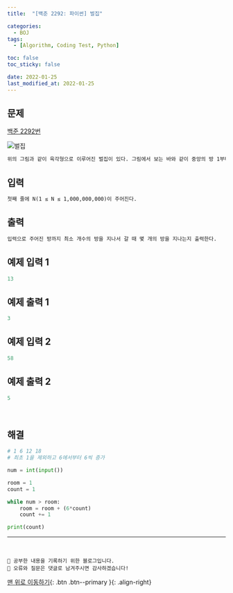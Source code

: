 ```yaml
---
title:  "[백준 2292: 파이썬] 벌집" 

categories:
  - BOJ
tags:
  - [Algorithm, Coding Test, Python]

toc: false
toc_sticky: false

date: 2022-01-25
last_modified_at: 2022-01-25
---
```


## 문제
[백준 2292번]

[백준 2292번]: https://www.acmicpc.net/problem/2292


![벌집](https://user-images.githubusercontent.com/45157347/150924542-931fbbbf-33e3-42ec-a39b-fedb977a0408.png)

```html
위의 그림과 같이 육각형으로 이루어진 벌집이 있다. 그림에서 보는 바와 같이 중앙의 방 1부터 시작해서 이웃하는 방에 돌아가면서 1씩 증가하는 번호를 주소로 매길 수 있다. 숫자 N이 주어졌을 때, 벌집의 중앙 1에서 N번 방까지 최소 개수의 방을 지나서 갈 때 몇 개의 방을 지나가는지(시작과 끝을 포함하여)를 계산하는 프로그램을 작성하시오. 예를 들면, 13까지는 3개, 58까지는 5개를 지난다.
```


## 입력  
```html
첫째 줄에 N(1 ≤ N ≤ 1,000,000,000)이 주어진다.
```

## 출력 
```html 
입력으로 주어진 방까지 최소 개수의 방을 지나서 갈 때 몇 개의 방을 지나는지 출력한다.
```

## 예제 입력 1
```python
13
```

## 예제 출력 1
```python
3
```

## 예제 입력 2
```python
58
```

## 예제 출력 2
```python
5
```

<br>

## 해결


```python
# 1 6 12 18
# 최초 1을 제외하고 6에서부터 6씩 증가

num = int(input())

room = 1
count = 1

while num > room:
    room = room + (6*count)
    count += 1

print(count)   
```



***
<br>

    💾 공부한 내용을 기록하기 위한 블로그입니다.
    📄 오류와 질문은 댓글로 남겨주시면 감사하겠습니다!

[맨 위로 이동하기](#){: .btn .btn--primary }{: .align-right}
